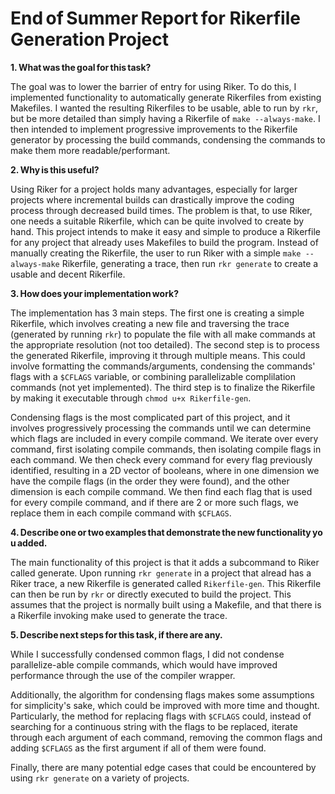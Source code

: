 # End of Summer Report for Rikerfile Generation Project

**1. What was the goal for this task?** 

The goal was to lower the barrier of entry for using Riker. To do this, I implemented functionality to automatically generate Rikerfiles from existing Makefiles. I wanted the resulting Rikerfiles to be usable, able to run by `rkr`, but be more detailed than simply having a Rikerfile of `make --always-make`. I then intended to implement progressive improvements to the Rikerfile generator by processing the build commands, condensing the commands to make them more readable/performant. 


**2. Why is this useful?** 

Using Riker for a project holds many advantages, especially for larger projects where incremental builds can drastically improve the coding process through decreased build times. The problem is that, to use Riker, one needs a suitable Rikerfile, which can be quite involved to create by hand. This project intends to make it easy and simple to produce a Rikerfile for any project that already uses Makefiles to build the program. Instead of manually creating the Rikerfile, the user to run Riker with a simple `make --always-make` Rikerfile, generating a trace, then run `rkr generate` to create a usable and decent Rikerfile.


**3. How does your implementation work?** 

The implementation has 3 main steps. The first one is creating a simple Rikerfile, which involves creating a new file and traversing the trace (generated by running `rkr`) to populate the file with all make commands at the appropriate resolution (not too detailed). The second step is to process the generated Rikerfile, improving it through multiple means. This could involve formatting the commands/arguments, condensing the commands' flags with a `$CFLAGS` variable, or combining parallelizable complilation commands (not yet implemented). The third step is to finalize the Rikerfile by making it executable through `chmod u+x Rikerfile-gen`.

Condensing flags is the most complicated part of this project, and it involves progressively processing the commands until we can determine which flags are included in every compile command. We iterate over every command, first isolating compile commands, then isolating compile flags in each command. We then check every command for every flag previously identified, resulting in a 2D vector of booleans, where in one dimension we have the compile flags (in the order they were found), and the other dimension is each compile command. We then find each flag that is used for every compile command, and if there are 2 or more such flags, we replace them in each compile command with `$CFLAGS`. 


**4. Describe one or two examples that demonstrate the new functionality you added.** 

The main functionality of this project is that it adds a subcommand to Riker called generate. Upon running `rkr generate` in a project that alread has a Riker trace, a new Rikerfile is generated called `Rikerfile-gen`. This Rikerfile can then be run by `rkr` or directly executed to build the project. This assumes that the project is normally built using a Makefile, and that there is a Rikerfile invoking make used to generate the trace.
 

**5. Describe next steps for this task, if there are any.** 

While I successfully condensed common flags, I did not condense parallelize-able compile commands, which would have improved performance through the use of the compiler wrapper.

Additionally, the algorithm for condensing flags makes some assumptions for simplicity's sake, which could be improved with more time and thought. Particularly, the method for replacing flags with `$CFLAGS` could, instead of searching for a continuous string with the flags to be replaced, iterate through each argument of each command, removing the common flags and adding `$CFLAGS` as the first argument if all of them were found.

Finally, there are many potential edge cases that could be encountered by using `rkr generate` on a variety of projects.
